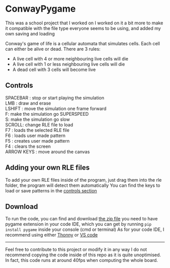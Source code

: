 # ConwayPygame

 This was a school project that I worked on
 I worked on it a bit more to make it compatible with the file type everyone seems to be using, and added my own saving and loading
 
 Conway's game of life is a cellular automata that simulates cells. Each cell can either be alive or dead. There are 3 rules: 
 - A live cell with 4 or more neighbouring live cells will die
 - A live cell with 1 or less neighbouring live cells will die
 - A dead cell with 3 cells will become live

## Controls

SPACEBAR : stop or start playing the simulation  
LMB : draw and erase  
LSHIFT : move the simulation one frame forward  
F: make the simulation go SUPERSPEED  
S: make the simulation go slow  
SCROLL: change RLE file to load  
F7 : loads the selected RLE file  
F6 : loads user made pattern  
F5 : creates user made pattern  
F4 : clears the screen  
ARROW KEYS : move around the canvas  

## Adding your own RLE files
To add your own RLE files inside of the program, just drag them into the rle folder, the program will detect them automatically
You can find the keys to load or save patterns in the [controls section](##Controls)

## Download  

To run the code, you can find and download [the zip file](https://github.com/PadjokeJ/ConwayPygame/archive/refs/heads/main.zip)
you need to have pygame extension in your code IDE, which you can get by running ``pip install pygame`` inside your console (cmd or terminal)
As for your code IDE, I recommend using either [Thonny](https://github.com/thonny/thonny/releases) or [VS code](https://code.visualstudio.com/download)

---

Feel free to contribute to this project or modify it in any way
I do not recommend copying the code inside of this repo as it is quite unoptimised. 
In fact, this code runs at around 40fps when computing the whole board.
